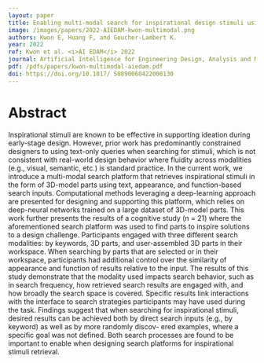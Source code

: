 ```yaml
---
layout: paper
title: Enabling multi-modal search for inspirational design stimuli using deep learning
image: /images/papers/2022-AIEDAM-kwon-multimodal.png
authors: Kwon E, Huang F, and Goucher-Lambert K.
year: 2022
ref: Kwon et al. <i>AI EDAM</i> 2022
journal: Artificial Intelligence for Engineering Design, Analysis and Manufacturing (2022).
pdf: /pdfs/papers/kwon-multimodal-aiedam.pdf
doi: https://doi.org/10.1017/ S0890060422000130 
---
```

		

# Abstract	

Inspirational stimuli are known to be effective in supporting ideation during early-stage design. However, prior work has predominantly constrained designers to using text-only queries when searching for stimuli, which is not consistent with real-world design behavior where fluidity across modalities (e.g., visual, semantic, etc.) is standard practice. In the current work, we introduce a multi-modal search platform that retrieves inspirational stimuli in the form of 3D-model parts using text, appearance, and function-based search inputs. Computational methods leveraging a deep-learning approach are presented for designing and supporting this platform, which relies on deep-neural networks trained on a large dataset of 3D-model parts. This work further presents the results of a cognitive study (n = 21) where the aforementioned search platform was used to find parts to inspire solutions to a design challenge. Participants engaged with three different search modalities: by keywords, 3D parts, and user-assembled 3D parts in their workspace. When searching by parts that are selected or in their workspace, participants had additional control over the similarity of appearance and function of results relative to the input. The results of this study demonstrate that the modality used impacts search behavior, such as in search frequency, how retrieved search results are engaged with, and how broadly the search space is covered. Specific results link interactions with the interface to search strategies participants may have used during the task. Findings suggest that when searching for inspirational stimuli, desired results can be achieved both by direct search inputs (e.g., by keyword) as well as by more randomly discov- ered examples, where a specific goal was not defined. Both search processes are found to be important to enable when designing search platforms for inspirational stimuli retrieval.
